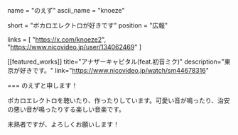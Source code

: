 name = "のえず"
ascii_name = "knoeze"

short = "ボカロエレクトロが好きです"
position = "広報"

links = [ "https://x.com/knoeze2", "https://www.nicovideo.jp/user/134062469" ]

[[featured_works]]
title="アナザーキャピタル(feat.初音ミク)"
description="東京が好きです。"
link="https://www.nicovideo.jp/watch/sm44678316"

===
のえずと申します！

ボカロエレクトロを聴いたり、作ったりしています。可愛い音が鳴ったり、治安の悪い音が鳴ったりする楽しい音楽です。

未熟者ですが、よろしくお願いします！
